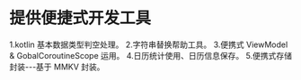 # 提供便捷式开发工具
1.kotlin 基本数据类型判空处理。
2.字符串替换帮助工具。
3.便携式 ViewModel & GobalCoroutineScope 运用。
4.日历统计使用、日历信息保存。
5.便携式存储封装---基于 MMKV 封装。
